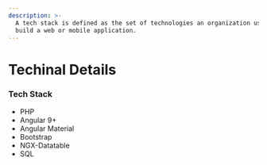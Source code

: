 ```yaml
---
description: >-
  A tech stack is defined as the set of technologies an organization uses to
  build a web or mobile application.
---
```


# Techinal Details

### Tech Stack

* PHP
* Angular 9+
* Angular Material
* Bootstrap
* NGX-Datatable
* SQL

